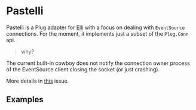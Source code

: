 # Pastelli

Pastelli is a Plug adapter for [Elli](//github.com/knutin/elli) 
with a focus on dealing with `EventSource`
connections. For the moment,
it implements just a subset of the `Plug.Conn` api.

> why?

The current built-in cowboy does not notify the
connection owner process of the EventSource client
closing the socket (or just crashing).

More details in [this](https://github.com/elixir-lang/issues/xxx) issue.


## Examples
